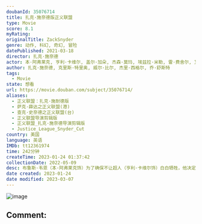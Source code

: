 ```yaml
---
doubanId: 35076714
title: 扎克·施奈德版正义联盟
type: Movie
score: 8.1
myRating: 
originalTitle: ZackSnyder
genre: 动作, 科幻, 奇幻, 冒险
datePublished: 2021-03-18
director: 扎克·施奈德
actor: 本·阿弗莱克, 亨利·卡维尔, 盖尔·加朵, 杰森·莫玛, 埃兹拉·米勒, 雷·费舍尔, 艾米·亚当斯, 威廉·达福, 杰西·艾森伯格, 杰瑞米·艾恩斯, 戴安·琳恩, 康妮·尼尔森, ·西蒙斯, 塞伦·希德, 郑恺, 安柏·赫德, 乔·莫顿, 丽莎·洛文·孔斯利, 大卫·休里斯, 安·奥戈博莫, 奥古斯塔·艾娃·艾伦德斯杜提尔, 克里斯特比约格·凯尔德, 英格瓦·埃盖特·西古德松, 马克·麦克卢尔, 迈克尔·麦克埃尔哈顿, 约翰·达格尔什, 拉腊·德坎罗, 罗比·基, 吉姆·斯图格恩, 杜晨·科洛斯, 埃莉诺·松浦, 萨曼莎·乔, 布鲁克·恩斯, 杰罗姆·普拉顿, 理查德·克里弗特, 文森特·里奥特, 马克·阿诺德, 彼得·吉尼斯, 赛吉·康斯坦斯, 奥萝尔·劳泽瑞尔, 朱利安·刘易斯·琼斯, 雷·波特, 弗朗西斯·麦基, 科雷西·克莱门斯, 露西·布莱尔斯, 威尔·柯班, 凯伦·布莱森, 克里斯蒂·梅尔, 吉安皮罗·科格诺利, 寇布勒·霍尔德布鲁克, 凯文·马图林, 泰勒·詹姆斯, 布鲁斯·钟, 奥赖恩·李, 奥利弗·加茨, 凯莉·波尔克, 奥利弗·鲍威尔, 哈里·列尼斯, 欧米·罗斯, 萨姆·本杰明, 卡拉·古奇诺, 罗素·克劳, 扎克·施奈德, 杰瑞德·莱托, 罗宾·怀特, 比利·克鲁德普, 乔·曼根尼罗, 斯沃里·拉格纳内, 安德鲁·, 山姆·威克斯, undefined, undefined, 尼克·麦金利斯
author: 扎克·施奈德, 克里斯·特里奥, 威尔·比尔, 杰里·西格尔, 乔·舒斯特
tags:
  - Movie
state: 想看
url: https://movie.douban.com/subject/35076714/
aliases:
  - 正义联盟：扎克·施耐德版
  - 萨克·薛达之正义联盟(港)
  - 查克·史奈德之正义联盟(台)
  - 正义联盟导演剪辑版
  - 正义联盟_扎克·施奈德导演剪辑版
  - Justice_League_Snyder_Cut
country: 美国
language: 英语
IMDb: tt12361974
time: 242分钟
createTime: 2023-01-24 01:37:42
collectionDate: 2022-05-09
desc: 布鲁斯·韦恩（本·阿弗莱克饰）为了确保不让超人（亨利·卡维尔饰）白白牺牲，他决定与戴安娜·普林斯（盖尔·加朵饰）联手并计划招募一支超能力者团队来保护世界免遭即将到来的灾难性威胁。但这项任务比布鲁斯想象...
date created: 2023-01-24
date modified: 2023-03-07
---
```


![image](p2634360594.jpg)

Comment:
---
